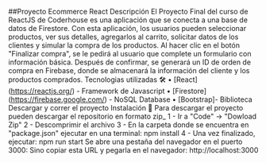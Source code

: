 ##Proyecto Ecommerce React
Descripción
El Proyecto Final del curso de ReactJS de Coderhouse es una aplicación que se conecta a una base de datos de Firestore. Con esta aplicación, los usuarios pueden seleccionar productos, ver sus detalles, agregarlos al carrito, solicitar datos de los clientes y simular la compra de los productos. Al hacer clic en el botón "Finalizar compra", se le pedirá al usuario que complete un formulario con información básica. Después de confirmar, se generará un ID de orden de compra en Firebase, donde se almacenará la información del cliente y los productos comprados.
Tecnologias utilizadas 🛠️
•	[React] (https://reactjs.org/) - Framework de Javascript
•	[Firestore] (https://firebase.google.com/) - NoSQL Database
•	[Bootstrap]- Biblioteca
Descargar y correr el proyecto
Instalación 🔧
Para descargar el proyecto pueden descargar el repositorio en formato zip_
1 - Ir a "Code" -> "Dowload Zip"
2 - Descomprimir el archivo
3 - En la carpeta donde se encuentra en "package.json" ejecutar en una terminal:
npm install
4 - Una vez finalizado, ejecutar:
npm run start
Se abre una pestaña del navegador en el puerto 3000:
Sino copiar esta URL y pegarla en el navegador: http://localhost:3000

